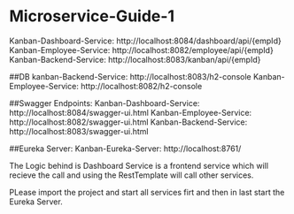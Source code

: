 # Microservice-Guide-1

Kanban-Dashboard-Service: http://localhost:8084/dashboard/api/{empId}
Kanban-Employee-Service: http://localhost:8082/employee/api/{empId}
Kanban-Backend-Service: http://localhost:8083/kanban/api/{empId}

##DB
kanban-Backend-Service: http://localhost:8083/h2-console
Kanban-Employee-Service: http://localhost:8082/h2-console

##Swagger Endpoints:
Kanban-Dashboard-Service: http://localhost:8084/swagger-ui.html
Kanban-Employee-Service: http://localhost:8082/swagger-ui.html
Kanban-Backend-Service: http://localhost:8083/swagger-ui.html

##Eureka Server:
Kanban-Eureka-Server: http://localhost:8761/

The Logic behind is Dashboard Service is a frontend service which will recieve the call and using the RestTemplate will call other services.

PLease import the project and start all services firt and then in last start the Eureka Server.
